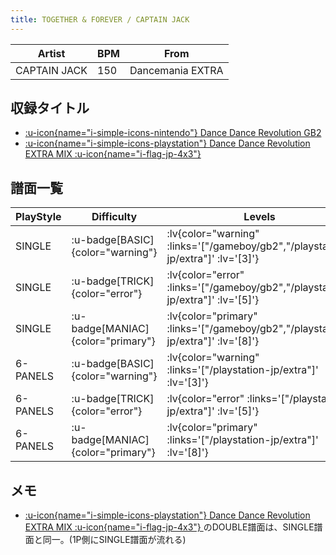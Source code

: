```yaml
---
title: TOGETHER & FOREVER / CAPTAIN JACK
---
```


|Artist|BPM|From|
|------|---|----|
|CAPTAIN JACK|150|Dancemania EXTRA|

## 収録タイトル

- [ :u-icon{name="i-simple-icons-nintendo"} Dance Dance Revolution GB2](/gameboy/gb2)
- [ :u-icon{name="i-simple-icons-playstation"} Dance Dance Revolution EXTRA MIX :u-icon{name="i-flag-jp-4x3"} ](/playstation-jp/extra)

## 譜面一覧

|PlayStyle|Difficulty|Levels|Notes|Movie|
|---------|----------|------|-----|-----|
|SINGLE| :u-badge[BASIC]{color="warning"} | :lv{color="warning" :links='["/gameboy/gb2","/playstation-jp/extra"]' :lv='[3]'} |172/0||
|SINGLE| :u-badge[TRICK]{color="error"} | :lv{color="error" :links='["/gameboy/gb2","/playstation-jp/extra"]' :lv='[5]'} |192/0||
|SINGLE| :u-badge[MANIAC]{color="primary"} | :lv{color="primary" :links='["/gameboy/gb2","/playstation-jp/extra"]' :lv='[8]'} |295/0||
|6-PANELS| :u-badge[BASIC]{color="warning"} | :lv{color="warning" :links='["/playstation-jp/extra"]' :lv='[3]'} |172/0||
|6-PANELS| :u-badge[TRICK]{color="error"} | :lv{color="error" :links='["/playstation-jp/extra"]' :lv='[5]'} |192/0||
|6-PANELS| :u-badge[MANIAC]{color="primary"} | :lv{color="primary" :links='["/playstation-jp/extra"]' :lv='[8]'} |295/0||

## メモ

- [ :u-icon{name="i-simple-icons-playstation"} Dance Dance Revolution EXTRA MIX :u-icon{name="i-flag-jp-4x3"} ](/playstation-jp/extra)のDOUBLE譜面は、SINGLE譜面と同一。(1P側にSINGLE譜面が流れる)

